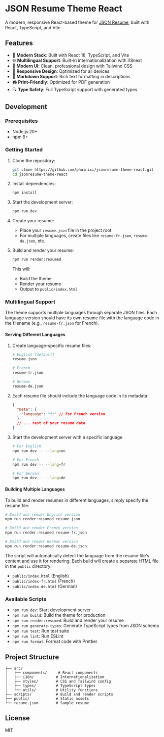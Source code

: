 # JSON Resume Theme React

A modern, responsive React-based theme for [JSON Resume](https://jsonresume.org/), built with React, TypeScript, and Vite.

## Features

- 🚀 **Modern Stack**: Built with React 18, TypeScript, and Vite
- 🌐 **Multilingual Support**: Built-in internationalization with i18next
- 🎨 **Modern UI**: Clean, professional design with Tailwind CSS
- 📱 **Responsive Design**: Optimized for all devices
- 📝 **Markdown Support**: Rich text formatting in descriptions
- 🖨️ **Print-Friendly**: Optimized for PDF generation
- 🔍 **Type Safety**: Full TypeScript support with generated types

## Development

### Prerequisites

- Node.js 20+
- npm 9+

### Getting Started

1. Clone the repository:

   ```bash
   git clone https://github.com/phoinixi/jsonresume-theme-react.git
   cd jsonresume-theme-react
   ```

2. Install dependencies:

   ```bash
   npm install
   ```

3. Start the development server:

   ```bash
   npm run dev
   ```

4. Create your resume:

   - Place your `resume.json` file in the project root
   - For multiple languages, create files like `resume-fr.json`, `resume-de.json`, etc.

5. Build and render your resume:
   ```bash
   npm run render:resumed
   ```
   This will:
   - Build the theme
   - Render your resume
   - Output to `public/index.html`

### Multilingual Support

The theme supports multiple languages through separate JSON files. Each language version should have its own resume file with the language code in the filename (e.g., `resume-fr.json` for French).

#### Serving Different Languages

1. Create language-specific resume files:

   ```bash
   # English (default)
   resume.json

   # French
   resume-fr.json

   # German
   resume-de.json
   ```

2. Each resume file should include the language code in its metadata:

   ```json
   {
     "meta": {
       "language": "fr" // For French version
     }
     // ... rest of your resume data
   }
   ```

3. Start the development server with a specific language:

   ```bash
   # For English
   npm run dev -- --lang=en

   # For French
   npm run dev -- --lang=fr

   # For German
   npm run dev -- --lang=de
   ```

#### Building Multiple Languages

To build and render resumes in different languages, simply specify the resume file:

```bash
# Build and render English version
npm run render:resumed resume.json

# Build and render French version
npm run render:resumed resume-fr.json

# Build and render German version
npm run render:resumed resume-de.json
```

The script will automatically detect the language from the resume file's content and use it for rendering. Each build will create a separate HTML file in the `public` directory:

- `public/index.html` (English)
- `public/index-fr.html` (French)
- `public/index-de.html` (German)

### Available Scripts

- `npm run dev`: Start development server
- `npm run build`: Build the theme for production
- `npm run render:resumed`: Build and render your resume
- `npm run generate-types`: Generate TypeScript types from JSON schema
- `npm run test`: Run test suite
- `npm run lint`: Run ESLint
- `npm run format`: Format code with Prettier

## Project Structure

```
├── src/
│   ├── components/     # React components
│   ├── i18n/          # Internationalization
│   ├── styles/        # CSS and Tailwind config
│   ├── types/         # TypeScript types
│   └── utils/         # Utility functions
├── scripts/           # Build and render scripts
├── public/            # Static assets
└── resume.json        # Sample resume
```

## License

MIT
